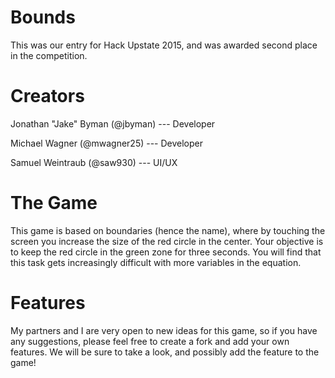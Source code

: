 # Bounds
This was our entry for Hack Upstate 2015, and was awarded second place in the competition.

# Creators

Jonathan "Jake" Byman (@jbyman) --- Developer


Michael Wagner (@mwagner25) --- Developer


Samuel Weintraub (@saw930) --- UI/UX



# The Game

This game is based on boundaries (hence the name), where by touching the screen you increase the size
of the red circle in the center. Your objective is to keep the red circle in the green zone for three seconds.
You will find that this task gets increasingly difficult with more variables in the equation.

# Features

My partners and I are very open to new ideas for this game, so if you have any suggestions, please
feel free to create a fork and add your own features. We will be sure to take a look, and possibly add
the feature to the game!
